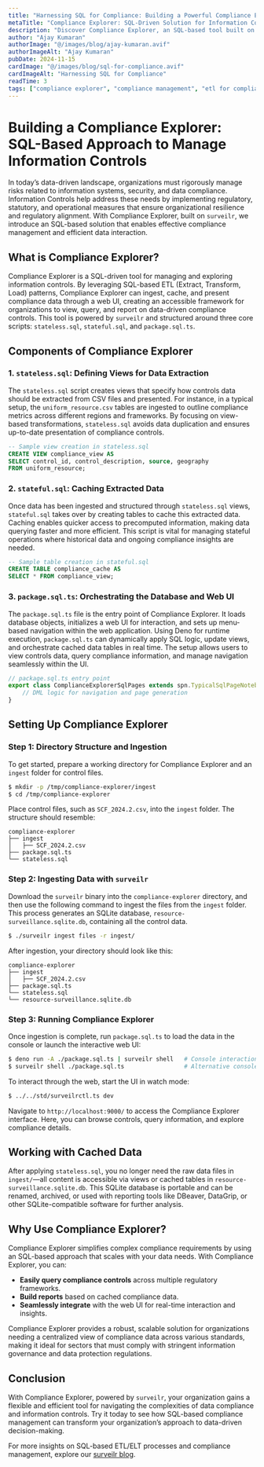 ```yaml
---
title: "Harnessing SQL for Compliance: Building a Powerful Compliance Explorer Tool"
metaTitle: "Compliance Explorer: SQL-Driven Solution for Information Controls Management"
description: "Discover Compliance Explorer, an SQL-based tool built on surveilr to streamline compliance management. Learn how this solution enables efficient querying, reporting, and real-time control over regulatory data."
author: "Ajay Kumaran"
authorImage: "@/images/blog/ajay-kumaran.avif"
authorImageAlt: "Ajay Kumaran"
pubDate: 2024-11-15
cardImage: "@/images/blog/sql-for-compliance.avif"
cardImageAlt: "Harnessing SQL for Compliance"
readTime: 3
tags: ["compliance explorer", "compliance management", "etl for compliance", "regulatory compliance", "data governance", "sql-based compliance tools"]
---
```


# Building a Compliance Explorer: SQL-Based Approach to Manage Information Controls

In today’s data-driven landscape, organizations must rigorously manage risks
related to information systems, security, and data compliance. Information
Controls help address these needs by implementing regulatory, statutory, and
operational measures that ensure organizational resilience and regulatory
alignment. With Compliance Explorer, built on `surveilr`, we introduce an
SQL-based solution that enables effective compliance management and efficient
data interaction.

## What is Compliance Explorer?

Compliance Explorer is a SQL-driven tool for managing and exploring information
controls. By leveraging SQL-based ETL (Extract, Transform, Load) patterns,
Compliance Explorer can ingest, cache, and present compliance data through a web
UI, creating an accessible framework for organizations to view, query, and
report on data-driven compliance controls. This tool is powered by `surveilr`
and structured around three core scripts: `stateless.sql`, `stateful.sql`, and
`package.sql.ts`.

## Components of Compliance Explorer

### 1. `stateless.sql`: Defining Views for Data Extraction

The `stateless.sql` script creates views that specify how controls data should
be extracted from CSV files and presented. For instance, in a typical setup, the
`uniform_resource.csv` tables are ingested to outline compliance metrics across
different regions and frameworks. By focusing on view-based transformations,
`stateless.sql` avoids data duplication and ensures up-to-date presentation of
compliance controls.

```sql
-- Sample view creation in stateless.sql
CREATE VIEW compliance_view AS
SELECT control_id, control_description, source, geography
FROM uniform_resource;
```

### 2. `stateful.sql`: Caching Extracted Data

Once data has been ingested and structured through `stateless.sql` views,
`stateful.sql` takes over by creating tables to cache this extracted data.
Caching enables quicker access to precomputed information, making data querying
faster and more efficient. This script is vital for managing stateful operations
where historical data and ongoing compliance insights are needed.

```sql
-- Sample table creation in stateful.sql
CREATE TABLE compliance_cache AS
SELECT * FROM compliance_view;
```

### 3. `package.sql.ts`: Orchestrating the Database and Web UI

The `package.sql.ts` file is the entry point of Compliance Explorer. It loads
database objects, initializes a web UI for interaction, and sets up menu-based
navigation within the web application. Using Deno for runtime execution,
`package.sql.ts` can dynamically apply SQL logic, update views, and orchestrate
cached data tables in real time. The setup allows users to view controls data,
query compliance information, and manage navigation seamlessly within the UI.

```typescript
// package.sql.ts entry point
export class ComplianceExplorerSqlPages extends spn.TypicalSqlPageNotebook {
    // DML logic for navigation and page generation
}
```

## Setting Up Compliance Explorer

### Step 1: Directory Structure and Ingestion

To get started, prepare a working directory for Compliance Explorer and an
`ingest` folder for control files.

```bash
$ mkdir -p /tmp/compliance-explorer/ingest
$ cd /tmp/compliance-explorer
```

Place control files, such as `SCF_2024.2.csv`, into the `ingest` folder. The
structure should resemble:

```
compliance-explorer
├── ingest
│   ├── SCF_2024.2.csv
├── package.sql.ts
└── stateless.sql
```

### Step 2: Ingesting Data with `surveilr`

Download the `surveilr` binary into the `compliance-explorer` directory, and
then use the following command to ingest the files from the `ingest` folder.
This process generates an SQLite database, `resource-surveillance.sqlite.db`,
containing all the control data.

```bash
$ ./surveilr ingest files -r ingest/
```

After ingestion, your directory should look like this:

```
compliance-explorer
├── ingest
│   ├── SCF_2024.2.csv
├── package.sql.ts
└── stateless.sql
└── resource-surveillance.sqlite.db
```

### Step 3: Running Compliance Explorer

Once ingestion is complete, run `package.sql.ts` to load the data in the console
or launch the interactive web UI:

```bash
$ deno run -A ./package.sql.ts | surveilr shell   # Console interaction
$ surveilr shell ./package.sql.ts                 # Alternative console command
```

To interact through the web, start the UI in watch mode:

```bash
$ ../../std/surveilrctl.ts dev
```

Navigate to `http://localhost:9000/` to access the Compliance Explorer
interface. Here, you can browse controls, query information, and explore
compliance details.

## Working with Cached Data

After applying `stateless.sql`, you no longer need the raw data files in
`ingest/`—all content is accessible via views or cached tables in
`resource-surveillance.sqlite.db`. This SQLite database is portable and can be
renamed, archived, or used with reporting tools like DBeaver, DataGrip, or other
SQLite-compatible software for further analysis.

## Why Use Compliance Explorer?

Compliance Explorer simplifies complex compliance requirements by using an
SQL-based approach that scales with your data needs. With Compliance Explorer,
you can:

- **Easily query compliance controls** across multiple regulatory frameworks.
- **Build reports** based on cached compliance data.
- **Seamlessly integrate** with the web UI for real-time interaction and
  insights.

Compliance Explorer provides a robust, scalable solution for organizations
needing a centralized view of compliance data across various standards, making
it ideal for sectors that must comply with stringent information governance and
data protection regulations.

## Conclusion

With Compliance Explorer, powered by `surveilr`, your organization gains a
flexible and efficient tool for navigating the complexities of data compliance
and information controls. Try it today to see how SQL-based compliance
management can transform your organization’s approach to data-driven
decision-making.

For more insights on SQL-based ETL/ELT processes and compliance management,
explore our [surveilr blog](https://www.surveilr.com/blog).
